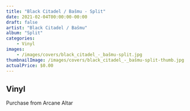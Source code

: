 ```yaml
---
title: "Black Citadel / Bašmu - Split"
date: 2021-02-04T00:00:00-00:00
draft: false
artist: "Black Citadel / Bašmu"
album: "Split"
categories:
    - Vinyl
images:
    - /images/covers/black_citadel_-_bašmu-split.jpg
thumbnailImage: /images/covers/black_citadel_-_bašmu-split-thumb.jpg
actualPrice: $0.00
---
```


## Vinyl
Purchase from Arcane Altar

